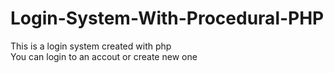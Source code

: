 # Login-System-With-Procedural-PHP
This is a login system created with php\
You can login to an accout or create new one
